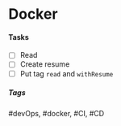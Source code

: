 # Docker

#### Tasks
- [ ] Read
- [ ] Create resume
- [ ] Put tag `read` and `withResume`

##### Tags
#devOps, #docker, #CI, #CD
